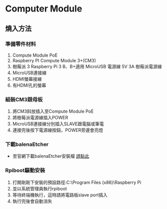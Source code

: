 # Computer Module
## 燒入方法
### 準備零件材料
1. Compute Module PoE 
2. Raspberry PI Compute Module 3+(CM3)
3. 樹莓派 3 Raspberry Pi 3 B、B+適用 MicroUSB 電源線 5V 3A 樹莓派電源線
4. MicroUSB連接線
5. HDMI螢幕接線
6. 有HDMI孔的螢幕

### 組裝CM3跟母板
1. 將CM3斜放插入至Compute Module PoE
2. 將樹莓派電源線插入POWER
3. MicroUSB連接線分別插入SLAVE跟電腦或筆電
4. 連接完後按下電源線按鈕，POWER旁邊會亮燈

### 下載balenaEtcher
- 至官網下載balenaEtcher安裝檔
[請點此](https://www.balena.io/etcher/)

### Rpiboot驅動安裝
1. 打開剛剛下安裝的預設路徑:C:\Program Files (x86)\Raspberry Pi
2. 並以系統管理員執行rpiboot
3. 等待終端機執行，這時請將電路板slave port插入
4. 執行完後會自動消失







